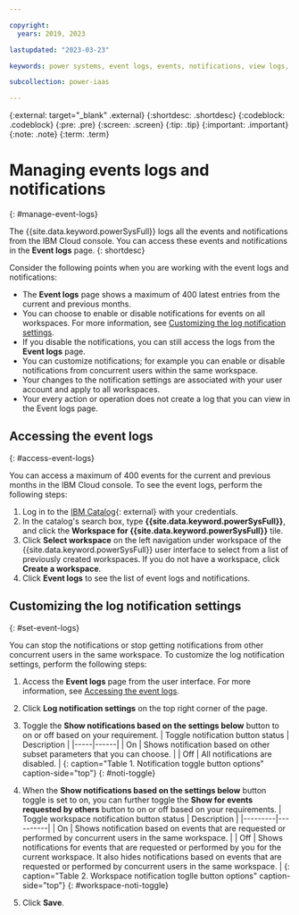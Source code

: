 ```yaml
---

copyright:
  years: 2019, 2023

lastupdated: "2023-03-23"

keywords: power systems, event logs, events, notifications, view logs, customize notifications

subcollection: power-iaas

---
```


{:external: target="_blank" .external}
{:shortdesc: .shortdesc}
{:codeblock: .codeblock}
{:pre: .pre}
{:screen: .screen}
{:tip: .tip}
{:important: .important}
{:note: .note}
{:term: .term}

# Managing events logs and notifications
{: #manage-event-logs}

The {{site.data.keyword.powerSysFull}} logs all the events and notifications from the IBM Cloud console. You can access these events and notifications in the **Event logs** page.
{: shortdesc}

Consider the following points when you are working with the event logs and notifications:

* The **Event logs** page shows a maximum of 400 latest entries from the current and previous months.  
* You can choose to enable or disable notifications for events on all workspaces. For more information, see [Customizing the log notification settings](/docs/power-iaas?topic=power-iaas-manage-event-logs#set-event-logs).
* If you disable the notifications, you can still access the logs from the **Event logs** page.
* You can customize notifications; for example you can enable or disable notifications from concurrent users within the same workspace. 
* Your changes to the notification settings are associated with your user account and apply to all workspaces.
* Your every action or operation does not create a log that you can view in the Event logs page.
 
## Accessing the event logs
{: #access-event-logs}

You can access a maximum of 400 events for the current and previous months in the IBM Cloud console. To see the event logs, perform the following steps:

1.	Log in to the [IBM Catalog](https://cloud.ibm.com/catalog){: external} with your credentials.
2.	In the catalog's search box, type **{{site.data.keyword.powerSysFull}}**, and click the **Workspace for {{site.data.keyword.powerSysFull}}** tile.
3.	Click **Select workspace** on the left navigation under workspace of the {{site.data.keyword.powerSysFull}} user interface to select from a list of previously created workspaces. 
    If you do not have a workspace, click **Create a workspace**.
4.	Click **Event logs** to see the list of event logs and notifications.

## Customizing the log notification settings
{: #set-event-logs}

You can stop the notifications or stop getting notifications from other concurrent users in the same workspace. To customize the log notification settings, perform the following steps:

1.	Access the **Event logs** page from the user interface. For more information, see [Accessing the event logs](/docs/power-iaas?topic=power-iaas-manage-event-logs#access-event-logs).
2.	Click **Log notification settings** on the top right corner of the page.
3.	Toggle the **Show notifications based on the settings below** button to on or off based on your requirement.
    | Toggle notification button status |	Description |
    |-----|------|
    | On	| Shows notification based on other subset parameters that you can choose. |
    | Off | All notifications are disabled. |
    {: caption="Table 1. Notification toggle button options" caption-side="top"}
    {: #noti-toggle}

4.	When the **Show notifications based on the settings below** button toggle is set to on, you can further toggle the **Show for events requested by others** button to on or off based on your requirements.
    | Toggle workspace notification button status |	Description |
    |---------|----------|
    | On | Shows notification based on events that are requested or performed by concurrent users in the same workspace. |
    | Off |	Shows notifications for events that are requested or performed by you for the current workspace. It also hides notifications based on events that are requested or performed by concurrent users in the same workspace. |
    {: caption="Table 2. Workspace notification toglle button options" caption-side="top"}
    {: #workspace-noti-toggle}

5. Click **Save**.